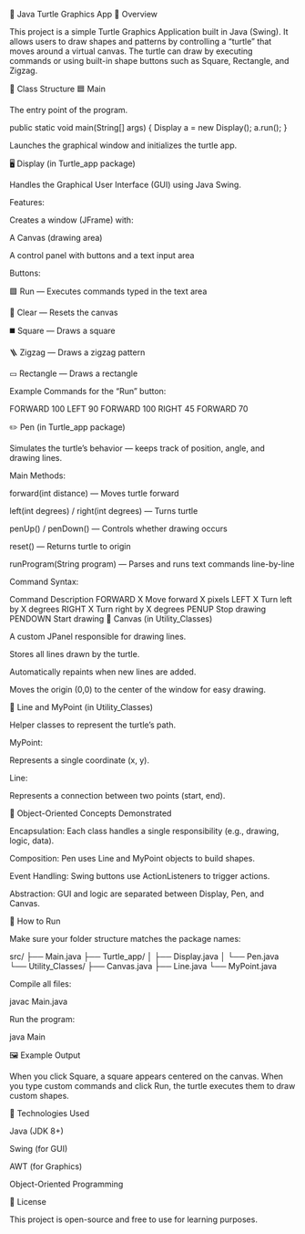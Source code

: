 🐢 Java Turtle Graphics App
📘 Overview

This project is a simple Turtle Graphics Application built in Java (Swing).
It allows users to draw shapes and patterns by controlling a “turtle” that moves around a virtual canvas.
The turtle can draw by executing commands or using built-in shape buttons such as Square, Rectangle, and Zigzag.



🧩 Class Structure
🟦 Main

The entry point of the program.

public static void main(String[] args) {
    Display a = new Display();
    a.run();
}



Launches the graphical window and initializes the turtle app.

🖥️ Display (in Turtle_app package)

Handles the Graphical User Interface (GUI) using Java Swing.

Features:

Creates a window (JFrame) with:

A Canvas (drawing area)

A control panel with buttons and a text input area


Buttons:

🟩 Run — Executes commands typed in the text area

🧹 Clear — Resets the canvas

◼️ Square — Draws a square

🪜 Zigzag — Draws a zigzag pattern

▭ Rectangle — Draws a rectangle


Example Commands for the “Run” button:

FORWARD 100
LEFT 90
FORWARD 100
RIGHT 45
FORWARD 70


✏️ Pen (in Turtle_app package)

Simulates the turtle’s behavior — keeps track of position, angle, and drawing lines.

Main Methods:

forward(int distance) — Moves turtle forward

left(int degrees) / right(int degrees) — Turns turtle

penUp() / penDown() — Controls whether drawing occurs

reset() — Returns turtle to origin

runProgram(String program) — Parses and runs text commands line-by-line



Command Syntax:

Command	Description
FORWARD X	Move forward X pixels
LEFT X	Turn left by X degrees
RIGHT X	Turn right by X degrees
PENUP	Stop drawing
PENDOWN	Start drawing
🧱 Canvas (in Utility_Classes)


A custom JPanel responsible for drawing lines.

Stores all lines drawn by the turtle.

Automatically repaints when new lines are added.

Moves the origin (0,0) to the center of the window for easy drawing.

🔹 Line and MyPoint (in Utility_Classes)

Helper classes to represent the turtle’s path.


MyPoint:

Represents a single coordinate (x, y).


Line:

Represents a connection between two points (start, end).


🧠 Object-Oriented Concepts Demonstrated

Encapsulation: Each class handles a single responsibility (e.g., drawing, logic, data).

Composition: Pen uses Line and MyPoint objects to build shapes.

Event Handling: Swing buttons use ActionListeners to trigger actions.

Abstraction: GUI and logic are separated between Display, Pen, and Canvas.


🏃 How to Run

Make sure your folder structure matches the package names:

src/
├── Main.java
├── Turtle_app/
│   ├── Display.java
│   └── Pen.java
└── Utility_Classes/
    ├── Canvas.java
    ├── Line.java
    └── MyPoint.java
    


Compile all files:

javac Main.java


Run the program:

java Main

🖼️ Example Output

When you click Square, a square appears centered on the canvas.
When you type custom commands and click Run, the turtle executes them to draw custom shapes.

🧰 Technologies Used

Java (JDK 8+)

Swing (for GUI)

AWT (for Graphics)

Object-Oriented Programming

📜 License

This project is open-source and free to use for learning purposes.
